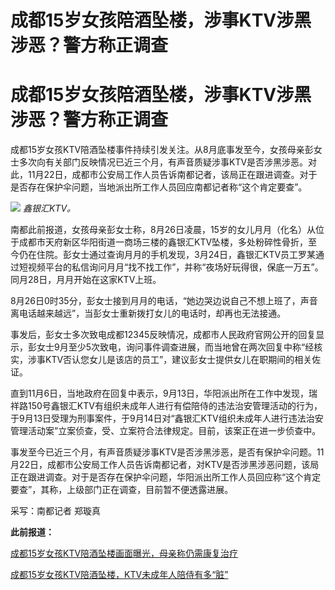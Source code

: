 # 成都15岁女孩陪酒坠楼，涉事KTV涉黑涉恶？警方称正调查

# 成都15岁女孩陪酒坠楼，涉事KTV涉黑涉恶？警方称正调查

成都15岁女孩KTV陪酒坠楼事件持续引发关注。从8月底事发至今，女孩母亲彭女士多次向有关部门反映情况已近三个月，有声音质疑涉事KTV是否涉黑涉恶。对此，11月22日，成都市公安局工作人员告诉南都记者，该局正在跟进调查。对于是否存在保护伞问题，当地派出所工作人员回应南都记者称“这个肯定要查”。

![](https://inews.gtimg.com/om_bt/OasaijzXcBkl4Jde8KMqT7dBo_pes7XtxAFHLS5UNkDnQAA/1000)
_鑫银汇KTV。_

南都此前报道，女孩母亲彭女士称，8月26日凌晨，15岁的女儿月月（化名）从位于成都市天府新区华阳街道一商场三楼的鑫银汇KTV坠楼，多处粉碎性骨折，至今仍在住院。彭女士通过查询月月的手机发现，3月24日，鑫银汇KTV员工罗某通过短视频平台的私信询问月月“找不找工作”，并称“夜场好玩得很，保底一万五”。同月28日，月月开始在这家KTV上班。

8月26日0时35分，彭女士接到月月的电话，“她边哭边说自己不想上班了，声音离电话越来越远”，当彭女士重新拨打女儿的电话时，却再也无法接通。

事发后，彭女士多次致电成都12345反映情况，成都市人民政府官网公开的回复显示，彭女士9月至少5次致电，询问事件调查进展，而当地曾在两次回复中称“经核实，涉事KTV否认您女儿是该店的员工”，建议彭女士提供女儿在职期间的相关佐证。

直到11月6日，当地政府在回复中表示，9月13日，华阳派出所在工作中发现，瑞祥路150号鑫银汇KTV有组织未成年人进行有偿陪侍的违法治安管理活动的行为，于9月13日受理为刑事案件，于9月14日对“鑫银汇KTV组织未成年人进行违法治安管理活动案”立案侦查，受、立案符合法律规定。目前，该案正在进一步侦查中。

事发至今已近三个月，有声音质疑涉事KTV是否涉黑涉恶，是否有保护伞问题。11月22日，成都市公安局工作人员告诉南都记者，对KTV是否涉黑涉恶问题，该局正在跟进调查。对于是否存在保护伞问题，华阳派出所工作人员回应称“这个肯定要查”，其称，上级部门正在调查，目前暂不便透露进展。

采写：南都记者 郑璇真

**此前报道：**

[成都15岁女孩KTV陪酒坠楼画面曝光，母亲称仍需康复治疗 ](https://news.qq.com/rain/a/20231122A070OA00)

[成都15岁女孩KTV陪酒坠楼，KTV未成年人陪侍有多“脏” ](https://news.qq.com/rain/a/20231122A04JBO00)

